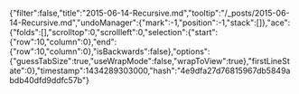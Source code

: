 {"filter":false,"title":"2015-06-14-Recursive.md","tooltip":"/_posts/2015-06-14-Recursive.md","undoManager":{"mark":-1,"position":-1,"stack":[]},"ace":{"folds":[],"scrolltop":0,"scrollleft":0,"selection":{"start":{"row":10,"column":0},"end":{"row":10,"column":0},"isBackwards":false},"options":{"guessTabSize":true,"useWrapMode":false,"wrapToView":true},"firstLineState":0},"timestamp":1434289303000,"hash":"4e9dfa27d76815967db5849abdb40dfd9ddfc57b"}